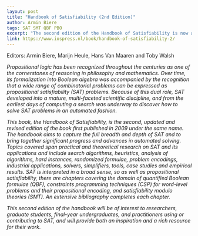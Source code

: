 ```yaml
---
layout: post
title: "Handbook of Satisfiability (2nd Edition)"
author: Armin Biere
tags: SAT SMT QBF PBO
excerpt: "The second edition of the Handbook of Satisfiability is now available"
link: https://www.iospress.nl/book/handbook-of-satisfiability-2/
---
```

Editors: Armin Biere, Marijn Heule, Hans Van Maaren and Toby Walsh

*Propositional logic has been recognized throughout the centuries as one of the cornerstones of reasoning in philosophy and mathematics. Over time, its formalization into Boolean algebra was accompanied by the recognition that a wide range of combinatorial problems can be expressed as propositional satisfiability (SAT) problems. Because of this dual role, SAT developed into a mature, multi-faceted scientific discipline, and from the earliest days of computing a search was underway to discover how to solve SAT problems in an automated fashion.*

*This book, the Handbook of Satisfiability, is the second, updated and revised edition of the book first published in 2009 under the same name. The handbook aims to capture the full breadth and depth of SAT and to bring together significant progress and advances in automated solving. Topics covered span practical and theoretical research on SAT and its applications and include search algorithms, heuristics, analysis of algorithms, hard instances, randomized formulae, problem encodings, industrial applications, solvers, simplifiers, tools, case studies and empirical results. SAT is interpreted in a broad sense, so as well as propositional satisfiability, there are chapters covering the domain of quantified Boolean formulae (QBF), constraints programming techniques (CSP) for word-level problems and their propositional encoding, and satisfiability modulo theories (SMT). An extensive bibliography completes each chapter.*

*This second edition of the handbook will be of interest to researchers, graduate students, final-year undergraduates, and practitioners using or contributing to SAT, and will provide both an inspiration and a rich resource for their work.*